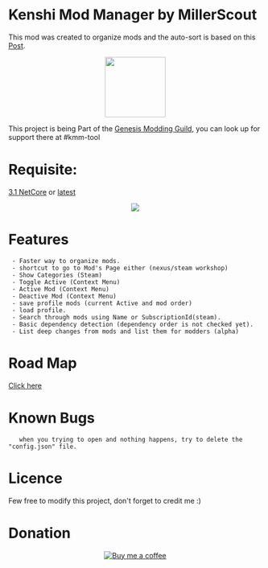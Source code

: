 
# Kenshi Mod Manager by MillerScout

<p>This mod was created to organize mods and the auto-sort is based on this 
       <a href="https://steamcommunity.com/sharedfiles/filedetails/?id=1850250979" target="_blank">Post</a>.
</p>
<p align="center">
       <a href="https://discord.gg/g7F6aHw">
              <img width="120 "src="https://raw.githubusercontent.com/millerscout/Kenshi-Mod-Manager/assets/Releases/GenesisGuild/GMG.jpg" target="_blank">
       </a>
</p>
<p>This project is being Part of the <a href="https://discord.gg/g7F6aHw">Genesis Modding Guild</a>, you can look up for support there at #kmm-tool</p>



# Requisite:
[3.1 NetCore](https://dotnet.microsoft.com/download/dotnet-core/thank-you/runtime-aspnetcore-3.1.3-windows-x64-installer) or [latest](https://dotnet.microsoft.com/download/dotnet-core/current)

<p align="center">
       <img src="../assets/Releases/v1.6/print.png?raw=true">
</p>

# Features

     - Faster way to organize mods. 
     - shortcut to go to Mod's Page either (nexus/steam workshop)
     - Show Categories (Steam)
     - Toggle Active (Context Menu)
     - Active Mod (Context Menu)
     - Deactive Mod (Context Menu)
     - save profile mods (current Active and mod order)
     - load profile.
     - Search through mods using Name or SubscriptionId(steam).
     - Basic dependency detection (dependency order is not checked yet).
     - List deep changes from mods and list them for modders (alpha)
 
# Road Map

<a href="https://trello.com/b/Zs2CHqSR/kenshi-mod-manager"> Click here </a>
    
# Known Bugs
       when you trying to open and nothing happens, try to delete the "config.json" file.
     
# Licence

Few free to modify this project, don't forget to credit me :)

# Donation

<p align="center">
        <a href ="https://www.buymeacoffee.com/gR79MHU">
         <img src="https://github.com/millerscout/Kenshi-Mod-Manager/raw/master/Donation.png" alt="Buy me a coffee" style="max-width:100%;">
     </a>
</p>
